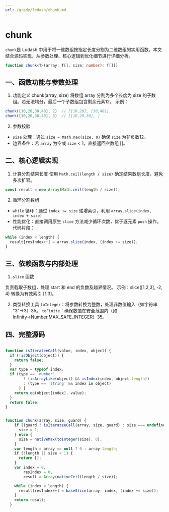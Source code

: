 ```yaml
---
url: /grady/lodash/chunk.md
---
```

# chunk

`chunk`是 Lodash 中用于将一维数组按指定长度分割为二维数组的实用函数。本文结合源码实现，从参数处理、核心逻辑到优化细节进行详细分析。

```typescript
function chunk<T>(array: T[], size: number): T[][]
```

## 一、函数功能与参数处理

1. ‌功能定义‌
   chunk(array, size) 将数组 array 分割为多个长度为 size 的子数组。若无法均分，最后一个子数组包含剩余元素‌12。
   ‌示例‌：

```javascript
chunk([10,20,30,40], 2)  // [[10,20], [30,40]]
chunk([10,20,30,40], 3)  // [[10,20,30], ]
```

2. ‌‌参数校验

* `‌size` 处理‌：通过 `size = Math.max(size, 0)` 确保 `size` 为非负数‌12。
* ‌边界条件‌：若 `array` 为空或 `size` < 1，直接返回空数组 \[]‌。

## 二、核心逻辑实现

1. ‌‌‌计算分割结果长度
   使用 `Math.ceil(length / size)` 确定结果数组长度，避免多次扩容‌。

```javascript
const result = new Array(Math.ceil(length / size));

```

2. 循环分割数组

* `‌while` 循环‌：通过 `index += size` 递增索引，利用 `array.slice(index, index + size) `
* ‌性能优化‌：直接调用原生 `slice` 方法减少循环次数，优于逐元素 `push` 操作‌。
  ‌代码片段‌：

```javascript
while (index < length) {
  result[resIndex++] = array.slice(index, (index += size));
}
```

## 三、依赖函数与内部处理

1. `‌slice` 函数‌

负责截取子数组，处理 start 和 end 的负数及越界情况‌。
‌示例‌：slice(\[1,2,3], -2, 4) 转换为有效索引 \[1,3]‌。

2. ‌类型转换工具‌
   `‌toInteger`‌：将参数转换为整数，处理非数值输入（如字符串 "3"→3）‌35。
   `‌toFinite`‌：确保数值在安全范围内（如 Infinity→Number.MAX\_SAFE\_INTEGER）‌35。

## 四、完整源码

```javascript

function isIterateeCall(value, index, object) {
  if (!isObject(object)) {
    return false;
  }
  var type = typeof index;
  if (type == 'number'
        ? (isArrayLike(object) && isIndex(index, object.length))
        : (type == 'string' && index in object)
      ) {
    return eq(object[index], value);
  }
  return false;
}


function chunk(array, size, guard) {
    if ((guard ? isIterateeCall(array, size, guard) : size === undefined)) {
      size = 1;
    } else {
      size = nativeMax(toInteger(size), 0);
    }
    var length = array == null ? 0 : array.length;
    if (!length || size < 1) {
      return [];
    }
    var index = 0,
        resIndex = 0,
        result = Array(nativeCeil(length / size));

    while (index < length) {
      result[resIndex++] = baseSlice(array, index, (index += size));
    }
    return result;
  }

```
